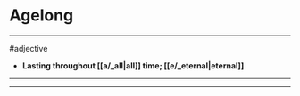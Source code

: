 # Agelong
---
#adjective
- **Lasting throughout [[a/_all|all]] time; [[e/_eternal|eternal]]**
---
---
